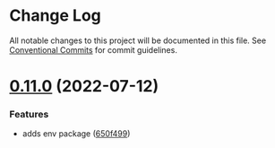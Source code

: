# Change Log

All notable changes to this project will be documented in this file.
See [Conventional Commits](https://conventionalcommits.org) for commit guidelines.

# [0.11.0](https://github.com/anteriovieira/doit/compare/v0.10.4...v0.11.0) (2022-07-12)


### Features

* adds env package ([650f499](https://github.com/anteriovieira/doit/commit/650f499a76538a0d27476da3608e9a3c63108d0c))

